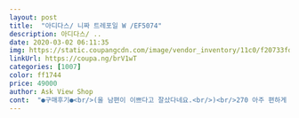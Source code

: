 ```yaml
---
layout: post 
title:  "아디다스/ 니짜 트레포일 W /EF5074" 
description: 아디다스/ ..
date: 2020-03-02 06:11:35 
img: https://static.coupangcdn.com/image/vendor_inventory/11c0/f20733fd951018ded15dc85e406b95a114c65e4ceebb3c725a43626ec1c7.jpg 
linkUrl: https://coupa.ng/brV1wT 
categories: [1007] 
color: ff1744 
price: 49000 
author: Ask View Shop 
cont:  "●구매후기●<br/>(울 남편이 이쁘다고 잘샀다네요.<br/>)<br/>270 아주 편하게 잘맞는데요.<br/> 심지어 겁나이뻐ㅜ<br/>근데 신발 막신는분들은 움 금방 더러워질수있는<br/>남자는 핑꾸 이건 진리<br/>둘째 디자인 넘 이뻐요.<br/><br/>매우 만족합니다.<br/> 비오는 날은 피해야겠지만요.<br/>ㅋㅋ<br/>받자마자 신나서 신어봤어요.<br/><br/>이쁜신발같아요<br/>재질이니 조심조심ㅎㅎ 무조건 하얗게 있어야<br/>진짜 이건 꼭사야됨.<br/>.<br/>너무이뻐서 소리지름ㅜ.<br/>ㅜ<br/>첫째 발 엄청 편해요.<br/> 발볼이 약간 넉넉히 나온것같아요.<br/><br/>평소 265.<br/>270신는 발등 두꺼운 남친인데<br/>" 
---
```

